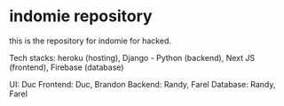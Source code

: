 # indomie repository

this is the repository for indomie for hacked.

Tech stacks: heroku (hosting), Django - Python (backend), Next JS (frontend), Firebase (database)

UI: Duc
Frontend: Duc, Brandon
Backend: Randy, Farel
Database: Randy, Farel
